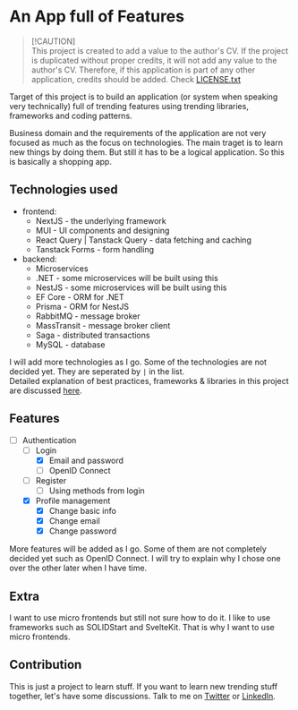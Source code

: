 # An App full of Features

> [!CAUTION]\
> This project is created to add a value to the author's CV. If the project is duplicated without proper credits, it will not add any value to the author's CV. Therefore, if this application is part of any other application, credits should be added. Check [LICENSE.txt](./LICENSE.txt)

Target of this project is to build an application (or system when speaking very technically) full of trending features using trending libraries, frameworks and coding patterns.

Business domain and the requirements of the application are not very focused as much as the focus on technologies. The main traget is to learn new things by doing them. But still it has to be a logical application. So this is basically a shopping app.

## Technologies used

- frontend:
  - NextJS - the underlying framework
  - MUI - UI components and designing
  - React Query | Tanstack Query - data fetching and caching
  - Tanstack Forms - form handling
- backend:
  - Microservices
  - .NET - some microservices will be built using this
  - NestJS - some microservices will be built using this
  - EF Core - ORM for .NET
  - Prisma - ORM for NestJS
  - RabbitMQ - message broker
  - MassTransit - message broker client
  - Saga - distributed transactions
  - MySQL - database

I will add more technologies as I go. Some of the technologies are not decided yet. They are seperated by `|` in the list.\
Detailed explanation of best practices, frameworks & libraries in this project are discussed [here](./TECHNOLOGIES.md).

## Features

- [ ] Authentication
  - [ ] Login
    - [x] Email and password
    - [ ] OpenID Connect
  - [ ] Register
    - [ ] Using methods from login
  - [x] Profile management
    - [x] Change basic info
    - [x] Change email
    - [x] Change password

More features will be added as I go. Some of them are not completely decided yet such as OpenID Connect. I will try to explain why I chose one over the other later when I have time.

## Extra

I want to use micro frontends but still not sure how to do it. I like to use frameworks such as SOLIDStart and SvelteKit. That is why I want to use micro frontends.

## Contribution

This is just a project to learn stuff. If you want to learn new trending stuff together, let's have some discussions. Talk to me on [Twitter](https://twitter.com/lassi2k) or [LinkedIn](https://www.linkedin.com/in/lasindu-w-abb08413a).
